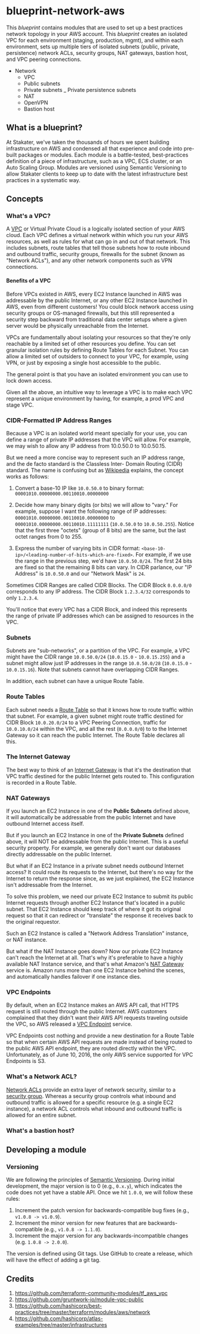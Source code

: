 # blueprint-network-aws

This *blueprint* contains modules that are used to set up a best practices network topology in your AWS account. This *blueprint* creates an isolated VPC for each environment (staging, production, mgmt), and within each environment, sets up multiple tiers of isolated subnets (public, private, persistence) network ACLs, security groups, NAT gateways, bastion host, and VPC peering connections.

- Network
  - VPC
  - Public subnets
  - Private subnets
  _ Private persistence subnets
  - NAT
  - OpenVPN
  - Bastion host

## What is a blueprint?

At Stakater, we've taken the thousands of hours we spent building infrastructure on AWS and condensed all that experience and code into pre-built packages or modules. Each module is a battle-tested, best-practices definition of a piece of infrastructure, such as a VPC, ECS cluster, or an Auto Scaling Group. Modules are versioned using Semantic Versioning to allow Stakater clients to keep up to date with the latest infrastructure best practices in a systematic way.

## Concepts

### What's a VPC?

A [VPC](https://aws.amazon.com/vpc/) or Virtual Private Cloud is a logically isolated section of your AWS cloud. Each
VPC defines a virtual network within which you run your AWS resources, as well as rules for what can go in and out of
that network. This includes subnets, route tables that tell those subnets how to route inbound and outbound traffic,
security groups, firewalls for the subnet (known as "Network ACLs"), and any other network components such as VPN connections.

#### Benefits of a VPC

Before VPCs existed in AWS, every EC2 Instance launched in AWS was addressable by the public Internet, or any other EC2
Instance launched in AWS, even from different customers! You could block network access using security groups or OS-managed
firewalls, but this still represented a security step backward from traditional data center setups where a given server would be physically unreachable from the Internet.

VPCs are fundamentally about isolating your resources so that they're only reachable by a limited set of other resources
you define. You can set granular isolation rules by defining Route Tables for each Subnet. You can allow a limited set
of outsiders to connect to your VPC, for example, using VPN, or just by exposing a single host accessible to the public.

The general point is that you have an isolated environment you can use to lock down access.

Given all the above, an intuitive way to leverage a VPC is to make each VPC represent a unique environment by having,
for example, a prod VPC and stage VPC.

### CIDR-Formatted IP Address Ranges

Because a VPC is an isolated world meant specially for your use, you can define a range of private IP addresses that the VPC
will allow. For example, we may wish to allow any IP address from 10.0.50.0 to 10.0.50.15.

But we need a more concise way to represent such an IP address range, and the de facto standard is the Classless Inter-
Domain Routing (CIDR) standard. The name is confusing but as [Wikipedia](https://en.wikipedia.org/wiki/Classless_Inter-Domain_Routing) explains, the concept works as follows:

1. Convert a base-10 IP like `10.0.50.0` to binary format: `00001010.00000000.00110010.00000000`

2. Decide how many binary digits (or bits) we will allow to "vary." For example, suppose I want the following range of IP
   addresses: `00001010.00000000.00110010.00000000` to `00001010.00000000.00110010.11111111` (`10.0.50.0` to `10.0.50.255`).
   Notice that the first three "octets" (group of 8 bits) are the same, but the last octet ranges from 0 to 255.

3. Express the number of varying bits in CIDR format: `<base-10-ip>/<leading-number-of-bits-which-are-fixed>`. For
   example, if we use the range in the previous step, we'd have `10.0.50.0/24`. The first 24 bits are fixed so that the
   remaining 8 bits can vary. In CIDR parlance, our "IP Address" is `10.0.50.0` and our "Network Mask" is `24`.

Sometimes CIDR Ranges are called CIDR Blocks. The CIDR Block `0.0.0.0/0` corresponds to any IP address. The CIDR Block
`1.2.3.4/32` corresponds to only `1.2.3.4`.

You'll notice that every VPC has a CIDR Block, and indeed this represents the range of private IP addresses
which can be assigned to resources in the VPC.

### Subnets

Subnets are "sub-networks", or a partition of the VPC. For example, a VPC might have the CIDR range `10.0.50.0/24`
(`10.0.15.0` - `10.0.15.255`) and a subnet might allow just IP addresses in the range `10.0.50.0/28` (`10.0.15.0` -
`10.0.15.16`). Note that subnets cannot have overlapping CIDR Ranges.

In addition, each subnet can have a unique Route Table.

### Route Tables

Each subnet needs a [Route Table](http://docs.aws.amazon.com/AmazonVPC/latest/UserGuide/VPC_Route_Tables.html) so that
it knows how to route traffic within that subnet. For example, a given subnet might route traffic destined for CIDR Block
`10.0.20.0/24` to a VPC Peering Connection, traffic for `10.0.10.0/24` within the VPC, and all the rest (`0.0.0.0/0`) to
to the Internet Gateway so it can reach the public Internet. The Route Table declares all this.

### The Internet Gateway

The best way to think of an [Internet Gateway](http://docs.aws.amazon.com/AmazonVPC/latest/UserGuide/VPC_Internet_Gateway.html)
is that it's the destination that VPC traffic destined for the public Internet gets routed to. This configuration is
recorded in a Route Table.

### NAT Gateways

If you launch an EC2 Instance in one of the **Public Subnets** defined above, it will automatically be addressable from
the public Internet and have outbound Internet access itself.

But if you launch an EC2 Instance in one of the **Private Subnets** defined above, it will NOT be addressable from the
public Internet. This is a useful security property. For example, we generally don't want our databases directly addressable
on the public Internet.

But what if an EC2 Instance in a private subnet needs *outbound* Internet access? It could route its requests to the
Internet, but there's no way for the Internet to return the response since, as we just explained, the EC2 Instance isn't
addressable from the Internet.

To solve this problem, we need our private EC2 Instance to submit its public Internet requests through another EC2 Instance
that's located in a public subnet. That EC2 Instance should keep track of where it got its original request so that it
can redirect or "translate" the response it receives back to the original requestor.

Such an EC2 Instance is called a "Network Address Translation" instance, or NAT instance.

But what if the NAT Instance goes down? Now our private EC2 Instance can't reach the Internet at all. That's why it's
preferable to have a highly available NAT Instance service, and that's what Amazon's [NAT Gateway](http://docs.aws.amazon.com/AmazonVPC/latest/UserGuide/vpc-nat-gateway.html)
service is. Amazon runs more than one EC2 Instance behind the scenes, and automatically handles failover if one instance dies.

### VPC Endpoints

By default, when an EC2 Instance makes an AWS API call, that HTTPS request is still routed through the public Internet.
AWS customers complained that they didn't want their AWS API requests traveling outside the VPC, so AWS released a
[VPC Endpoint](http://docs.aws.amazon.com/AmazonVPC/latest/UserGuide/vpc-endpoints.html) service.

VPC Endpoints cost nothing and provide a new destination for a Route Table so that when certain AWS API requests are made
instead of being routed to the public AWS API endpoint, they are routed directly within the VPC. Unfortunately, as of
June 10, 2016, the only AWS service supported for VPC Endpoints is S3.

### What's a Network ACL?

[Network ACLs](http://docs.aws.amazon.com/AmazonVPC/latest/UserGuide/VPC_ACLs.html) provide an extra layer of network
security, similar to a [security group](http://docs.aws.amazon.com/AWSEC2/latest/UserGuide/using-network-security.html).
Whereas a security group controls what inbound and outbound traffic is allowed for a specific resource (e.g. a single
EC2 instance), a network ACL controls what inbound and outbound traffic is allowed for an entire subnet.

### What's a bastion host?


## Developing a module

### Versioning

We are following the principles of [Semantic Versioning](http://semver.org/). During initial development, the major
version is to 0 (e.g., `0.x.y`), which indicates the code does not yet have a stable API. Once we hit `1.0.0`, we will
follow these rules:

1. Increment the patch version for backwards-compatible bug fixes (e.g., `v1.0.8 -> v1.0.9`).
2. Increment the minor version for new features that are backwards-compatible (e.g., `v1.0.8 -> 1.1.0`).
3. Increment the major version for any backwards-incompatible changes (e.g. `1.0.8 -> 2.0.0`).

The version is defined using Git tags.  Use GitHub to create a release, which will have the effect of adding a git tag.

## Credits

1. https://github.com/terraform-community-modules/tf_aws_vpc
2. https://github.com/gruntwork-io/module-vpc-public
3. https://github.com/hashicorp/best-practices/tree/master/terraform/modules/aws/network
4. https://github.com/hashicorp/atlas-examples/tree/master/infrastructures